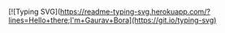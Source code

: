 [![Typing SVG](https://readme-typing-svg.herokuapp.com/?lines=Hello+there;I'm+Gaurav+Bora](https://git.io/typing-svg)
